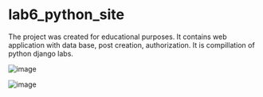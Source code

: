 # lab6_python_site
The project was created for educational purposes. It contains web application with data base, post creation, authorization. It is compillation of python django labs.

![image](https://github.com/Muksaflash/lab6_python_site/assets/67598186/56926862-b150-4dd2-96cf-489143a356dd)

![image](https://github.com/Muksaflash/lab6_python_site/assets/67598186/032b1718-8566-45c5-8cad-d25e1875e557)

